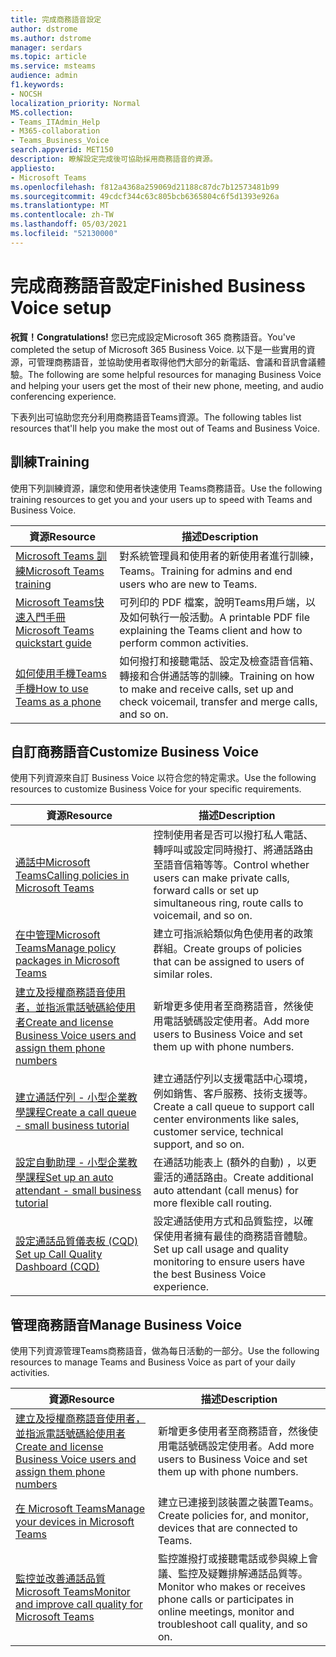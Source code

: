 ```yaml
---
title: 完成商務語音設定
author: dstrome
ms.author: dstrome
manager: serdars
ms.topic: article
ms.service: msteams
audience: admin
f1.keywords:
- NOCSH
localization_priority: Normal
MS.collection:
- Teams_ITAdmin_Help
- M365-collaboration
- Teams_Business_Voice
search.appverid: MET150
description: 瞭解設定完成後可協助採用商務語音的資源。
appliesto:
- Microsoft Teams
ms.openlocfilehash: f812a4368a259069d21188c87dc7b12573481b99
ms.sourcegitcommit: 49cdcf344c63c805bcb6365804c6f5d1393e926a
ms.translationtype: MT
ms.contentlocale: zh-TW
ms.lasthandoff: 05/03/2021
ms.locfileid: "52130000"
---
```

# <a name="finished-business-voice-setup"></a><span data-ttu-id="b2d56-103">完成商務語音設定</span><span class="sxs-lookup"><span data-stu-id="b2d56-103">Finished Business Voice setup</span></span>

<span data-ttu-id="b2d56-104">**祝賀！**</span><span class="sxs-lookup"><span data-stu-id="b2d56-104">**Congratulations!**</span></span> <span data-ttu-id="b2d56-105">您已完成設定Microsoft 365 商務語音。</span><span class="sxs-lookup"><span data-stu-id="b2d56-105">You've completed the setup of Microsoft 365 Business Voice.</span></span> <span data-ttu-id="b2d56-106">以下是一些實用的資源，可管理商務語音，並協助使用者取得他們大部分的新電話、會議和音訊會議體驗。</span><span class="sxs-lookup"><span data-stu-id="b2d56-106">The following are some helpful resources for managing Business Voice and helping your users get the most of their new phone, meeting, and audio conferencing experience.</span></span>

<span data-ttu-id="b2d56-107">下表列出可協助您充分利用商務語音Teams資源。</span><span class="sxs-lookup"><span data-stu-id="b2d56-107">The following tables list resources that'll help you make the most out of Teams and Business Voice.</span></span>

## <a name="training"></a><span data-ttu-id="b2d56-108">訓練</span><span class="sxs-lookup"><span data-stu-id="b2d56-108">Training</span></span>

<span data-ttu-id="b2d56-109">使用下列訓練資源，讓您和使用者快速使用 Teams商務語音。</span><span class="sxs-lookup"><span data-stu-id="b2d56-109">Use the following training resources to get you and your users up to speed with Teams and Business Voice.</span></span>

|<span data-ttu-id="b2d56-110">資源</span><span class="sxs-lookup"><span data-stu-id="b2d56-110">Resource</span></span>  |<span data-ttu-id="b2d56-111">描述</span><span class="sxs-lookup"><span data-stu-id="b2d56-111">Description</span></span>  |
|---------|---------|
| [<span data-ttu-id="b2d56-112">Microsoft Teams 訓練</span><span class="sxs-lookup"><span data-stu-id="b2d56-112">Microsoft Teams training</span></span>](../training-microsoft-teams-landing-page.md)    | <span data-ttu-id="b2d56-113">對系統管理員和使用者的新使用者進行訓練，Teams。</span><span class="sxs-lookup"><span data-stu-id="b2d56-113">Training for admins and end users who are new to Teams.</span></span>        |
| [<span data-ttu-id="b2d56-114">Microsoft Teams快速入門手冊</span><span class="sxs-lookup"><span data-stu-id="b2d56-114">Microsoft Teams quickstart guide</span></span>](https://download.microsoft.com/download/D/9/F/D9FE8B9E-22F5-47BF-A1AB-09539C41FCD0/Teams%20QS.pdf)    | <span data-ttu-id="b2d56-115">可列印的 PDF 檔案，說明Teams用戶端，以及如何執行一般活動。</span><span class="sxs-lookup"><span data-stu-id="b2d56-115">A printable PDF file explaining the Teams client and how to perform common activities.</span></span>        |
| [<span data-ttu-id="b2d56-116">如何使用手機Teams手機</span><span class="sxs-lookup"><span data-stu-id="b2d56-116">How to use Teams as a phone</span></span>](https://support.microsoft.com/office/meetings-and-calls-d92432d5-dd0f-4d17-8f69-06096b6b48a8?ad=US#ID0EAABAAA=Calls)    | <span data-ttu-id="b2d56-117">如何撥打和接聽電話、設定及檢查語音信箱、轉接和合併通話等的訓練。</span><span class="sxs-lookup"><span data-stu-id="b2d56-117">Training on how to make and receive calls, set up and check voicemail, transfer and merge calls, and so on.</span></span>        |

## <a name="customize-business-voice"></a><span data-ttu-id="b2d56-118">自訂商務語音</span><span class="sxs-lookup"><span data-stu-id="b2d56-118">Customize Business Voice</span></span>

<span data-ttu-id="b2d56-119">使用下列資源來自訂 Business Voice 以符合您的特定需求。</span><span class="sxs-lookup"><span data-stu-id="b2d56-119">Use the following resources to customize Business Voice for your specific requirements.</span></span>

| <span data-ttu-id="b2d56-120">資源</span><span class="sxs-lookup"><span data-stu-id="b2d56-120">Resource</span></span> | <span data-ttu-id="b2d56-121">描述</span><span class="sxs-lookup"><span data-stu-id="b2d56-121">Description</span></span>  |
|---------|---------|
| [<span data-ttu-id="b2d56-122">通話中Microsoft Teams</span><span class="sxs-lookup"><span data-stu-id="b2d56-122">Calling policies in Microsoft Teams</span></span>](set-up-policies.md)    | <span data-ttu-id="b2d56-123">控制使用者是否可以撥打私人電話、轉呼叫或設定同時撥打、將通話路由至語音信箱等等。</span><span class="sxs-lookup"><span data-stu-id="b2d56-123">Control whether users can make private calls, forward calls or set up simultaneous ring, route calls to voicemail, and so on.</span></span>        |
| [<span data-ttu-id="b2d56-124">在中管理Microsoft Teams</span><span class="sxs-lookup"><span data-stu-id="b2d56-124">Manage policy packages in Microsoft Teams</span></span>](policy-packages.md)    | <span data-ttu-id="b2d56-125">建立可指派給類似角色使用者的政策群組。</span><span class="sxs-lookup"><span data-stu-id="b2d56-125">Create groups of policies that can be assigned to users of similar roles.</span></span>        |
| [<span data-ttu-id="b2d56-126">建立及授權商務語音使用者，並指派電話號碼給使用者</span><span class="sxs-lookup"><span data-stu-id="b2d56-126">Create and license Business Voice users and assign them phone numbers</span></span>](create-users.md)    | <span data-ttu-id="b2d56-127">新增更多使用者至商務語音，然後使用電話號碼設定使用者。</span><span class="sxs-lookup"><span data-stu-id="b2d56-127">Add more users to Business Voice and set them up with phone numbers.</span></span>        |
| [<span data-ttu-id="b2d56-128">建立通話佇列 - 小型企業教學課程</span><span class="sxs-lookup"><span data-stu-id="b2d56-128">Create a call queue - small business tutorial</span></span>](create-a-phone-system-call-queue-smb.md)    | <span data-ttu-id="b2d56-129">建立通話佇列以支援電話中心環境，例如銷售、客戶服務、技術支援等。</span><span class="sxs-lookup"><span data-stu-id="b2d56-129">Create a call queue to support call center environments like sales, customer service, technical support, and so on.</span></span>        |
| [<span data-ttu-id="b2d56-130">設定自動助理 - 小型企業教學課程</span><span class="sxs-lookup"><span data-stu-id="b2d56-130">Set up an auto attendant - small business tutorial</span></span>](create-a-phone-system-auto-attendant-smb.md)   | <span data-ttu-id="b2d56-131">在通話功能表上 (額外的自動) ，以更靈活的通話路由。</span><span class="sxs-lookup"><span data-stu-id="b2d56-131">Create additional auto attendant (call menus) for more flexible call routing.</span></span>        |
| [<span data-ttu-id="b2d56-132">設定通話品質儀表板 (CQD) </span><span class="sxs-lookup"><span data-stu-id="b2d56-132">Set up Call Quality Dashboard (CQD)</span></span>](analytics-dashboard.md)| <span data-ttu-id="b2d56-133">設定通話使用方式和品質監控，以確保使用者擁有最佳的商務語音體驗。</span><span class="sxs-lookup"><span data-stu-id="b2d56-133">Set up call usage and quality monitoring to ensure users have the best Business Voice experience.</span></span>|

## <a name="manage-business-voice"></a><span data-ttu-id="b2d56-134">管理商務語音</span><span class="sxs-lookup"><span data-stu-id="b2d56-134">Manage Business Voice</span></span>

<span data-ttu-id="b2d56-135">使用下列資源管理Teams商務語音，做為每日活動的一部分。</span><span class="sxs-lookup"><span data-stu-id="b2d56-135">Use the following resources to manage Teams and Business Voice as part of your daily activities.</span></span>

|<span data-ttu-id="b2d56-136">資源</span><span class="sxs-lookup"><span data-stu-id="b2d56-136">Resource</span></span>  |<span data-ttu-id="b2d56-137">描述</span><span class="sxs-lookup"><span data-stu-id="b2d56-137">Description</span></span>  |
|---------|---------|
| [<span data-ttu-id="b2d56-138">建立及授權商務語音使用者，並指派電話號碼給使用者</span><span class="sxs-lookup"><span data-stu-id="b2d56-138">Create and license Business Voice users and assign them phone numbers</span></span>](create-users.md)    | <span data-ttu-id="b2d56-139">新增更多使用者至商務語音，然後使用電話號碼設定使用者。</span><span class="sxs-lookup"><span data-stu-id="b2d56-139">Add more users to Business Voice and set them up with phone numbers.</span></span>         |
| [<span data-ttu-id="b2d56-140">在 Microsoft Teams</span><span class="sxs-lookup"><span data-stu-id="b2d56-140">Manage your devices in Microsoft Teams</span></span>](manage-devices.md)    | <span data-ttu-id="b2d56-141">建立已連接到該裝置之裝置Teams。</span><span class="sxs-lookup"><span data-stu-id="b2d56-141">Create policies for, and monitor, devices that are connected to Teams.</span></span>        |
| [<span data-ttu-id="b2d56-142">監控並改善通話品質Microsoft Teams</span><span class="sxs-lookup"><span data-stu-id="b2d56-142">Monitor and improve call quality for Microsoft Teams</span></span>](monitor-quality.md)    | <span data-ttu-id="b2d56-143">監控誰撥打或接聽電話或參與線上會議、監控及疑難排解通話品質等。</span><span class="sxs-lookup"><span data-stu-id="b2d56-143">Monitor who makes or receives phone calls or participates in online meetings, monitor and troubleshoot call quality, and so on.</span></span>        |
